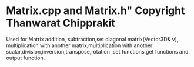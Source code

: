 # Matrix.cpp and Matrix.h" Copyright Thanwarat Chipprakit
Used for Matrix addition, subtraction,set diagonal matrix(Vector3D& v), multiplication with another matrix,multiplication with another scalar,division,inversion,transpose,rotation ,set functions,get functions and output function.
